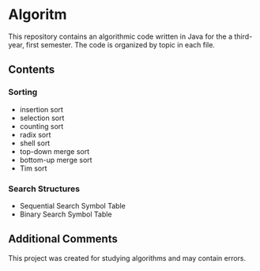 # Algoritm
This repository contains an algorithmic code written in Java for the a third-year, first semester. The code is organized by topic in each file.


## Contents

### Sorting
- insertion sort
- selection sort
- counting sort
- radix sort
- shell sort
- top-down merge sort
- bottom-up merge sort
- Tim sort

### Search Structures
- Sequential Search Symbol Table
- Binary Search Symbol Table

## Additional Comments
This project was created for studying algorithms and may contain errors.


